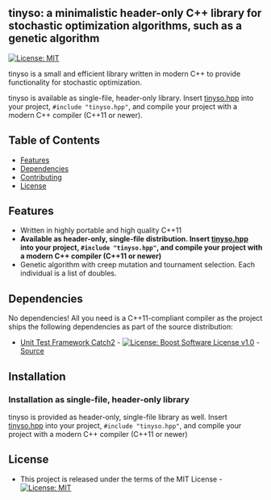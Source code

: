## tinyso: a minimalistic header-only C++ library for stochastic optimization algorithms, such as a genetic algorithm

[![License: MIT](https://img.shields.io/badge/License-MIT-blue.svg)](https://opensource.org/licenses/MIT)

tinyso is a small and efficient library written in modern C++ to provide functionality for stochastic optimization.

tinyso is available as single-file, header-only library. Insert [tinyso.hpp](https://raw.githubusercontent.com/olbender/tinyso/master/tinyso.hpp) into your project, `#include "tinyso.hpp"`, and compile your project with a modern C++ compiler (C++11 or newer).


## Table of Contents
* [Features](#features)
* [Dependencies](#dependencies)
* [Contributing](#contributing)
* [License](#license)


## Features
* Written in highly portable and high quality C++11
* **Available as header-only, single-file distribution. Insert [tinyso.hpp](https://raw.githubusercontent.com/olbender/tinyso/master/tinyso.hpp) into your project, `#include "tinyso.hpp"`, and compile your project with a modern C++ compiler (C++11 or newer)**
* Genetic algorithm with creep mutation and tournament selection. Each individual is a list of doubles.


## Dependencies
No dependencies! All you need is a C++11-compliant compiler as the project ships the following dependencies as part of the source distribution:

* [Unit Test Framework Catch2](https://github.com/catchorg/Catch2/releases/tag/v2.1.1) - [![License: Boost Software License v1.0](https://img.shields.io/badge/License-Boost%20v1-blue.svg)](http://www.boost.org/LICENSE_1_0.txt) - [Source](https://github.com/olbender/tinyso/blob/master/test/catch.hpp)


## Installation
### Installation as single-file, header-only library
tinyso is provided as header-only, single-file library as well. Insert [tinyso.hpp](https://raw.githubusercontent.com/olbender/tinyso/master/tinyso.hpp) into your project, `#include "tinyso.hpp"`, and compile your project with a modern C++ compiler (C++11 or newer)

## License
* This project is released under the terms of the MIT License - [![License: MIT](https://img.shields.io/badge/License-MIT-blue.svg)](https://opensource.org/licenses/MIT)
